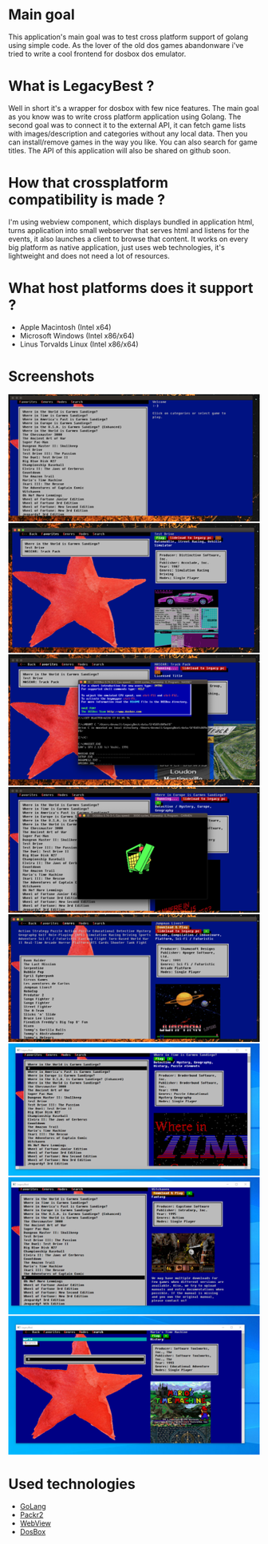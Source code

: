 # Main goal

This application's main goal was to test cross platform support of golang using simple code. As the lover of the old dos games abandonware i've tried to write a cool frontend for dosbox dos emulator.

# What is LegacyBest ?

Well in short it's a wrapper for dosbox with few nice features. The main goal as you know was to write cross platform application using Golang. The second goal was to connect it to the external API, it can fetch game lists with images/description and categories without any local data. Then you can install/remove games in the way you like. You can also search for game titles. The API of this application will also be shared on github soon.

# How that crossplatform compatibility is made ?

I'm using webview component, which displays bundled in application html, turns application into small webserver that serves html and listens for the events, it also launches a client to browse that content. It works on every big platform as native application, just uses web technologies, it's lightweight and does not need a lot of resources. 

# What host platforms does it support ?

* Apple Macintosh (Intel x64)
* Microsoft Windows (Intel x86/x64)
* Linus Torvalds Linux (Intel x86/x64)

# Screenshots

![](/pics/Screenshot2020-09-03at10.01.43.png)
![](/pics/Screenshot2020-09-03at10.02.05.png)
![](/pics/Screenshot2020-09-03at10.02.40.png)
![](/pics/Screenshot2020-09-03at10.04.32.png)
![](/pics/Screenshot2020-09-03at10.05.10.png)
![](/pics/Screenshot_5.png)
![](/pics/Screenshot_6.png)
![](/pics/Screenshot_7.png)

# Used technologies

* [GoLang](https://golang.org)
* [Packr2](https://github.com/gobuffalo/packr)
* [WebView](http://github.com/webview/webview)
* [DosBox](https://www.dosbox.com)